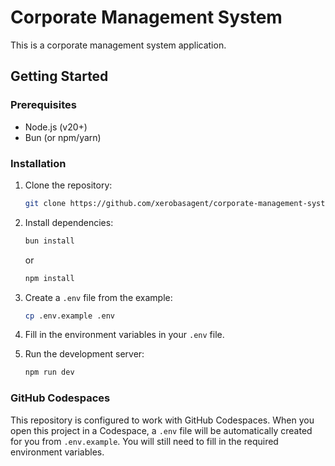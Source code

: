 # Corporate Management System

This is a corporate management system application.

## Getting Started

### Prerequisites

- Node.js (v20+)
- Bun (or npm/yarn)

### Installation

1.  Clone the repository:
    ```bash
    git clone https://github.com/xerobasagent/corporate-management-system.git
    ```
2.  Install dependencies:
    ```bash
    bun install
    ```
    or
    ```bash
    npm install
    ```
3.  Create a `.env` file from the example:
    ```bash
    cp .env.example .env
    ```
4.  Fill in the environment variables in your `.env` file.

5.  Run the development server:
    ```bash
    npm run dev
    ```

### GitHub Codespaces

This repository is configured to work with GitHub Codespaces. When you open this project in a Codespace, a `.env` file will be automatically created for you from `.env.example`. You will still need to fill in the required environment variables.
